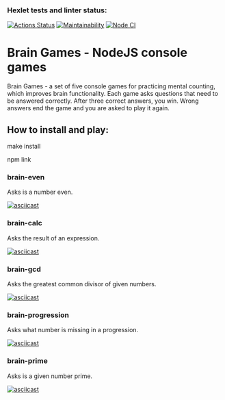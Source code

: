 ### Hexlet tests and linter status:
[![Actions Status](https://github.com/Omny/frontend-project-lvl1/workflows/hexlet-check/badge.svg)](https://github.com/Omny/frontend-project-lvl1/actions)
[![Maintainability](https://api.codeclimate.com/v1/badges/887dad380a66c11dd8b6/maintainability)](https://codeclimate.com/github/Omny/frontend-project-lvl1/maintainability)
[![Node CI](https://github.com/Omny/frontend-project-lvl1/actions/workflows/github-actions.yml/badge.svg)](https://github.com/Omny/frontend-project-lvl1/actions)

# Brain Games - NodeJS console games

Brain Games - a set of five console games for practicing mental counting, which improves brain functionality. Each game asks questions that need to be answered correctly. After three correct answers, you win. Wrong answers end the game and you are asked to play it again.

## How to install and play:

make install

npm link

### brain-even

Asks is a number even.

[![asciicast](https://asciinema.org/a/kvOMmQeumSDjAYZRGC3gbm35Z.svg)](https://asciinema.org/a/kvOMmQeumSDjAYZRGC3gbm35Z)

### brain-calc

Asks the result of an expression.

[![asciicast](https://asciinema.org/a/sHWyCLEjr2iIY6Mz3ZZ6TH6Bj.svg)](https://asciinema.org/a/sHWyCLEjr2iIY6Mz3ZZ6TH6Bj)

### brain-gcd

Asks the greatest common divisor of given numbers.

[![asciicast](https://asciinema.org/a/eIK8hlLmu4Tp7COXq1apcPqy1.svg)](https://asciinema.org/a/eIK8hlLmu4Tp7COXq1apcPqy1)

### brain-progression

Asks what number is missing in a progression.

[![asciicast](https://asciinema.org/a/U0IoywojHt9itXL2gJMp4IGfb.svg)](https://asciinema.org/a/U0IoywojHt9itXL2gJMp4IGfb)

### brain-prime

Asks is a given number prime.

[![asciicast](https://asciinema.org/a/gKoUI7Afwbku5Ax4h8S5q1Gqz.svg)](https://asciinema.org/a/gKoUI7Afwbku5Ax4h8S5q1Gqz)
